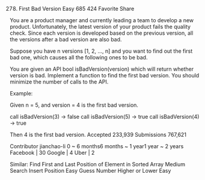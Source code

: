 278. First Bad Version
Easy 685 424 Favorite Share

You are a product manager and currently leading a team to develop a new product. Unfortunately, the latest version of your product fails the quality check. Since each version is developed based on the previous version, all the versions after a bad version are also bad.

Suppose you have n versions [1, 2, ..., n] and you want to find out the first bad one, which causes all the following ones to be bad.

You are given an API bool isBadVersion(version) which will return whether version is bad. Implement a function to find the first bad version. You should minimize the number of calls to the API.

Example:

Given n = 5, and version = 4 is the first bad version.

call isBadVersion(3) -> false
call isBadVersion(5) -> true
call isBadVersion(4) -> true

Then 4 is the first bad version. 
Accepted 233,939
Submissions 767,621

Contributor jianchao-li
0 ~ 6 months6 months ~ 1 year1 year ~ 2 years
Facebook | 30 Google | 4 Uber | 2

Similar:
Find First and Last Position of Element in Sorted Array Medium
Search Insert Position Easy
Guess Number Higher or Lower Easy

